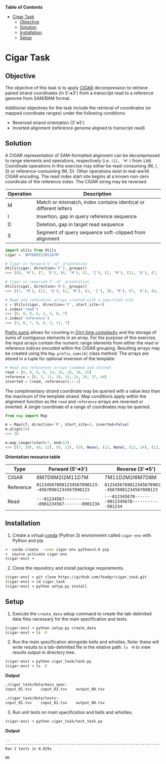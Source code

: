 <!-- START doctoc generated TOC please keep comment here to allow auto update -->
<!-- DON'T EDIT THIS SECTION, INSTEAD RE-RUN doctoc TO UPDATE -->
**Table of Contents**

- [Cigar Task](#cigar-task)
  - [Objective](#objective)
  - [Solution](#solution)
  - [Installation](#installation)
  - [Setup](#setup)

<!-- END doctoc generated TOC please keep comment here to allow auto update -->

# Cigar Task

## Objective
The objective of this task is to apply [CIGAR] decompression to retrieve paired strand coordinates (in 5'➜3') from a transcript read to a reference genome from SAM/BAM format.

Additional objectives for the task include the retrieval of coordinates (or mapped coordinate ranges) under the following conditions:
* Reversed strand orientation (3'➜5')
* Inverted alignment (reference genome aligned to transcript read)

## Solution
A CIGAR representation of SAM-formatted alignment can be decompressed to range elements and operations, respectively (i.e. `(11, 'M')` from `11M`). Coordinate operations in this exercise may either be read-consuming (M, I, S) or reference-consuming (M, D). Other operations exist in real-world CIGAR encoding. The read index start site begins at a known non-zero coordinate of the reference index. The CIGAR string may be reversed.

| Operation | Description |
| --------- | ----------- |
| M | Match or mismatch, index contains identical or different letters |
| I | Insertion, gap in query reference sequence |
| D | Deletion, gap in target read sequence |
| S | Segment of query sequence soft-clipped from alignment |

```python
import utils from Utils
cigar = '8M7D6M2I2M11D7M'

# Cigar in forward 5'->3' orientation
Utils(cigar, direction='F')._groups()
>>> [(8, 'M'), (7, 'D'), (6, 'M'), (2, 'I'), (2, 'M'), (11, 'D'), (7, 'M')]

# Cigar in reversed 3'->5' orientation
Utils(cigar, direction='R')._groups()
>>> [(7, 'M'), (11, 'D'), (2, 'M'), (2, 'I'), (6, 'M'), (7, 'D'), (8, 'M')]

# Read and references arrays created with a specified site
c = Utils(cigar, direction='F', start_site=3)
c.index('read')
>>> [0, 8, 0, 6, 2, 2, 0, 7]
c.index('reference')
>>> [3, 8, 7, 6, 0, 2, 11, 7]
```
[Prefix sums] allows for counting in [*O(n)* time complexity] and the storage of sums of contiguous elements in an array. For the purpose of this exercise, the input arrays contain the numeric range elements from either the read or reference indices encoded within the CIGAR grouping. Resulting arrays may be created using the `Map.prefix_sums(A)` class method. The arrays are stored in a tuple for optional inversion of the template. 
```python
# Read and references arrays (summed and stored)
read = [0, 0, 8, 8, 14, 16, 18, 18, 25]
reference = [0, 3, 11, 18, 24, 24, 26, 37, 44] 
inverted = (read, reference)[::-1]
```
The complimentary strand coordinate may be queried with a value less than the maximum of the template strand. Map conditions apply within the alignment function as the `read` and `reference` arrays are reversed or inverted. A single coordinate of a range of coordinates may be queried.

```python
from map import Map

m = Map(cf, direction='R', start_site=3, inverted=False)
m.align(14)
>>> 26

m.map_ranger(start=7, end=13)
>>> [(7, 10), (8, 22), (9, 23), (10, None), (11, None), (12, 24), (13, 25)]
```

__Orientation resource table__

| Type| Forward (5'➜3') | Reverse (3'➜5') |
|---------| --------------- | --------------- |
| CIGAR | 8M7D6M2I2M11D7M | 7M11D2M2I6M7D8M |
| Reference  | `012345678901234567890123--45678901234567890123` | `012345678901234567890123--45678901234567890123` | `---012345678-------9012345678-----------901234` |
| Read | `---01234567-----------8901234567-------8901234` | `---012345678-------9012345678-----------901234` |

[CIGAR]: https://drive5.com/usearch/manual/cigar.html "CIGAR stands for Concise Idiosyncratic Gapped Alignment Report"
[Prefix sums]: https://codility.com/media/train/3-PrefixSums.pdf "Codility exercise: Prefix sums"
[*O(n)* time complexity]: http://williamrjribeiro.com/?p=132 "Prefix Sums – Time Complexity"

## Installation

1. Create a virtual [conda] (Python 3) environment called `cigar-env` with Python and pip
```bash
➜  conda create --name cigar-env python=3.6 pip
➜  source activate cigar-env
(cigar-env) ➜
```
[conda]: https://docs.anaconda.com/anaconda/install/ "Anaconda Installation"

2. Clone the repository and install package requirements.
```bash
(cigar-env) ➜ git clone https://github.com/foadgr/cigar_task.git
(cigar-env) ➜ cd cigar_task
(cigar-env) ➜ python setup.py install
```

## Setup
1. Execute the `create_data` setup command to create the tab-delimited data files necessary for the main specification and tests.
```bash
(cigar-env) ➜ python setup.py create_data
(cigar-env) ➜ ls -R
```

2. Run the main specification alongside bells and whistles. Note: these will write results to a tab-delimited file in the relative path. `ls -R` to view results output in directory tree.

```bash
(cigar-env) ➜ python cigar_task/task.py
(cigar-env) ➜ ls -R
```

__Output__
```bash
./cigar_task/data/main_spec:
input_01.tsv    input_02.tsv    output_00.tsv

./cigar_task/data/tests:
input_01.tsv    input_02.tsv    output_00.tsv
```

3. Run unit tests on main specification and bells and whistles.
```bash
(cigar-env) ➜ python cigar_task/test_task.py
```

__Output__
```bash
..
----------------------------------------------------------------------
Ran 2 tests in 0.029s

OK
```

